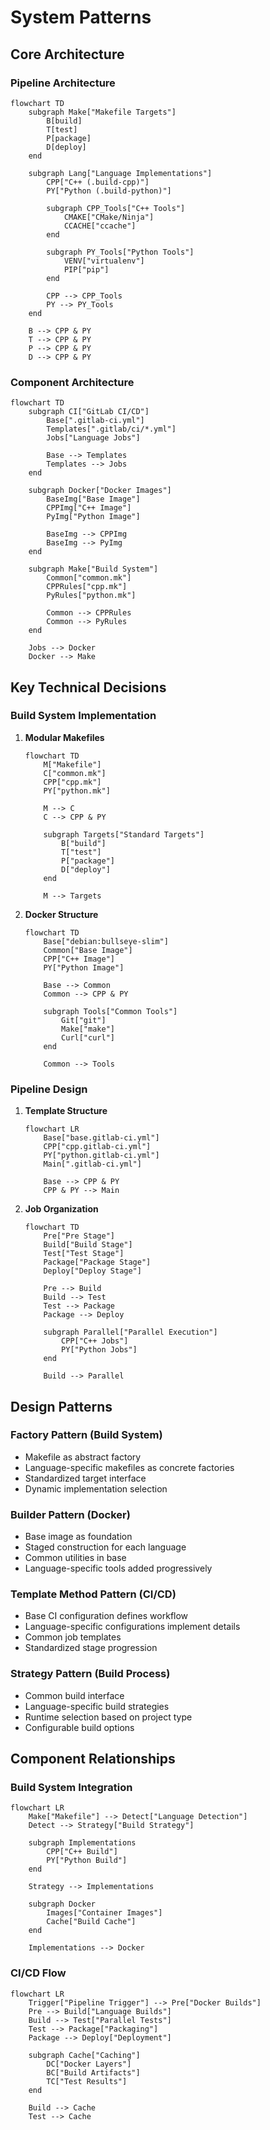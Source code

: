 # System Patterns

## Core Architecture

### Pipeline Architecture
```mermaid
flowchart TD
    subgraph Make["Makefile Targets"]
        B[build]
        T[test]
        P[package]
        D[deploy]
    end

    subgraph Lang["Language Implementations"]
        CPP["C++ (.build-cpp)"]
        PY["Python (.build-python)"]
        
        subgraph CPP_Tools["C++ Tools"]
            CMAKE["CMake/Ninja"]
            CCACHE["ccache"]
        end
        
        subgraph PY_Tools["Python Tools"]
            VENV["virtualenv"]
            PIP["pip"]
        end
        
        CPP --> CPP_Tools
        PY --> PY_Tools
    end

    B --> CPP & PY
    T --> CPP & PY
    P --> CPP & PY
    D --> CPP & PY
```

### Component Architecture
```mermaid
flowchart TD
    subgraph CI["GitLab CI/CD"]
        Base[".gitlab-ci.yml"]
        Templates[".gitlab/ci/*.yml"]
        Jobs["Language Jobs"]
        
        Base --> Templates
        Templates --> Jobs
    end

    subgraph Docker["Docker Images"]
        BaseImg["Base Image"]
        CPPImg["C++ Image"]
        PyImg["Python Image"]
        
        BaseImg --> CPPImg
        BaseImg --> PyImg
    end

    subgraph Make["Build System"]
        Common["common.mk"]
        CPPRules["cpp.mk"]
        PyRules["python.mk"]
        
        Common --> CPPRules
        Common --> PyRules
    end

    Jobs --> Docker
    Docker --> Make
```

## Key Technical Decisions

### Build System Implementation
1. **Modular Makefiles**
   ```mermaid
   flowchart TD
       M["Makefile"]
       C["common.mk"]
       CPP["cpp.mk"]
       PY["python.mk"]
       
       M --> C
       C --> CPP & PY
       
       subgraph Targets["Standard Targets"]
           B["build"]
           T["test"]
           P["package"]
           D["deploy"]
       end
       
       M --> Targets
   ```

2. **Docker Structure**
   ```mermaid
   flowchart TD
       Base["debian:bullseye-slim"]
       Common["Base Image"]
       CPP["C++ Image"]
       PY["Python Image"]
       
       Base --> Common
       Common --> CPP & PY
       
       subgraph Tools["Common Tools"]
           Git["git"]
           Make["make"]
           Curl["curl"]
       end
       
       Common --> Tools
   ```

### Pipeline Design
1. **Template Structure**
   ```mermaid
   flowchart LR
       Base["base.gitlab-ci.yml"]
       CPP["cpp.gitlab-ci.yml"]
       PY["python.gitlab-ci.yml"]
       Main[".gitlab-ci.yml"]
       
       Base --> CPP & PY
       CPP & PY --> Main
   ```

2. **Job Organization**
   ```mermaid
   flowchart TD
       Pre["Pre Stage"]
       Build["Build Stage"]
       Test["Test Stage"]
       Package["Package Stage"]
       Deploy["Deploy Stage"]
       
       Pre --> Build
       Build --> Test
       Test --> Package
       Package --> Deploy
       
       subgraph Parallel["Parallel Execution"]
           CPP["C++ Jobs"]
           PY["Python Jobs"]
       end
       
       Build --> Parallel
   ```

## Design Patterns

### Factory Pattern (Build System)
- Makefile as abstract factory
- Language-specific makefiles as concrete factories
- Standardized target interface
- Dynamic implementation selection

### Builder Pattern (Docker)
- Base image as foundation
- Staged construction for each language
- Common utilities in base
- Language-specific tools added progressively

### Template Method Pattern (CI/CD)
- Base CI configuration defines workflow
- Language-specific configurations implement details
- Common job templates
- Standardized stage progression

### Strategy Pattern (Build Process)
- Common build interface
- Language-specific build strategies
- Runtime selection based on project type
- Configurable build options

## Component Relationships

### Build System Integration
```mermaid
flowchart LR
    Make["Makefile"] --> Detect["Language Detection"]
    Detect --> Strategy["Build Strategy"]
    
    subgraph Implementations
        CPP["C++ Build"]
        PY["Python Build"]
    end
    
    Strategy --> Implementations
    
    subgraph Docker
        Images["Container Images"]
        Cache["Build Cache"]
    end
    
    Implementations --> Docker
```

### CI/CD Flow
```mermaid
flowchart LR
    Trigger["Pipeline Trigger"] --> Pre["Docker Builds"]
    Pre --> Build["Language Builds"]
    Build --> Test["Parallel Tests"]
    Test --> Package["Packaging"]
    Package --> Deploy["Deployment"]
    
    subgraph Cache["Caching"]
        DC["Docker Layers"]
        BC["Build Artifacts"]
        TC["Test Results"]
    end
    
    Build --> Cache
    Test --> Cache
